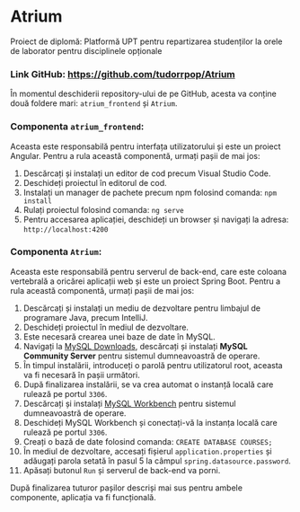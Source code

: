 # Atrium

Proiect de diplomă: Platformă UPT pentru repartizarea studenților la orele de laborator pentru disciplinele opționale

### Link GitHub: https://github.com/tudorrpop/Atrium

În momentul deschiderii repository-ului de pe GitHub, acesta va conține două foldere mari: `atrium_frontend` și `Atrium`.

### Componenta `atrium_frontend`:

Aceasta este responsabilă pentru interfața utilizatorului și este un proiect Angular. Pentru a rula această componentă, urmați pașii de mai jos:

1. Descărcați și instalați un editor de cod precum Visual Studio Code.
2. Deschideți proiectul în editorul de cod.
3. Instalați un manager de pachete precum npm folosind comanda: `npm install`
4. Rulați proiectul folosind comanda: `ng serve`
5. Pentru accesarea aplicației, deschideți un browser și navigați la adresa: `http://localhost:4200`

### Componenta `Atrium`:

Aceasta este responsabilă pentru serverul de back-end, care este coloana vertebrală a oricărei aplicații web și este un proiect Spring Boot. Pentru a rula această componentă, urmați pașii de mai jos:

1. Descărcați și instalați un mediu de dezvoltare pentru limbajul de programare Java, precum IntelliJ.
2. Deschideți proiectul în mediul de dezvoltare.
3. Este necesară crearea unei baze de date în MySQL.
4. Navigați la [MySQL Downloads](https://dev.mysql.com/downloads/mysql/), descărcați și instalați **MySQL Community Server** pentru sistemul dumneavoastră de operare.
5. În timpul instalării, introduceți o parolă pentru utilizatorul root, aceasta va fi necesară în pașii următori.
6. După finalizarea instalării, se va crea automat o instanță locală care rulează pe portul `3306`.
7. Descărcați și instalați [MySQL Workbench](https://dev.mysql.com/downloads/workbench/) pentru sistemul dumneavoastră de operare.
8. Deschideți MySQL Workbench și conectați-vă la instanța locală care rulează pe portul `3306`.
9. Creați o bază de date folosind comanda: `CREATE DATABASE COURSES;`
10. În mediul de dezvoltare, accesați fișierul `application.properties` și adăugați parola setată în pasul 5 la câmpul `spring.datasource.password`.
11. Apăsați butonul `Run` și serverul de back-end va porni.

După finalizarea tuturor pașilor descriși mai sus pentru ambele componente, aplicația va fi funcțională.
